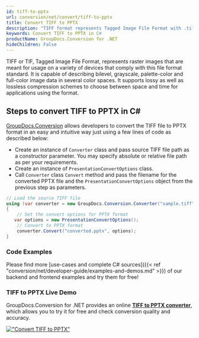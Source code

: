 ```yaml
---
id: tiff-to-pptx
url: conversion/net/convert/tiff-to-pptx
title: Convert TIFF to PPTX
description: "TIFF format represents Tagged Image File Format with .tiff extension. Learn how to convert TIFF to PPTX file programmatically in C# language using GroupDocs.Conversion for .NET library."
keywords: Convert TIFF to PPTX in C#
productName: GroupDocs.Conversion for .NET
hideChildren: False
---
```


TIFF or TIF, Tagged Image File Format, represents raster images that are meant for usage on a variety of devices that comply with this file format standard. It is capable of describing bilevel, grayscale, palette-color and full-color image data in several color spaces. It supports lossy as well as lossless compression schemes to choose between space and time for applications using the format.

## Steps to convert TIFF to PPTX in C#

[GroupDocs.Conversion](https://products.groupdocs.com/conversion/net) allows developers to convert the TIFF file to PPTX format in an easy and intuitive way just using a few lines of code as described below:

* Create an instance of `Converter` class and pass source TIFF file path as a constructor parameter. You may specify absolute or relative file path as per your requirements. 
* Create an instance of `PresentationConvertOptions` class.
* Call `Converter` class `Convert` method and pass the filename for the converted PPTX file and the `PresentationConvertOptions` object from the previous step as parameters.

```csharp
// Load the source TIFF file
using (var converter = new GroupDocs.Conversion.Converter("sample.tiff"))
{
    // Set the convert options for PPTX format
   var options = new PresentationConvertOptions();
    // Convert to PPTX format
    converter.Convert("converted.pptx", options);
}
```

### Code Examples

Please find more [use-cases and complete C# sources]({{< ref "conversion/net/developer-guide/examples-and-demos.md" >}}) of our backend and frontend examples and try them for free!

### TIFF to PPTX Live Demo

GroupDocs.Conversion for .NET provides an online [**TIFF to PPTX converter**](https://products.groupdocs.app/conversion/tiff-to-pptx), which allows you to try it for free and check conversion quality and accuracy.

[!["Convert TIFF to PPTX"](conversion/net/images/convert-to-pptx/convert-tiff-to-pptx.png)](https://products.groupdocs.app/conversion/tiff-to-pptx)